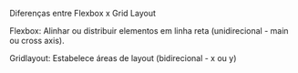 Diferenças entre Flexbox x Grid Layout

Flexbox:
Alinhar ou distribuir elementos em linha reta (unidirecional - main ou cross axis).

Gridlayout:
Estabelece áreas de layout (bidirecional - x ou y)